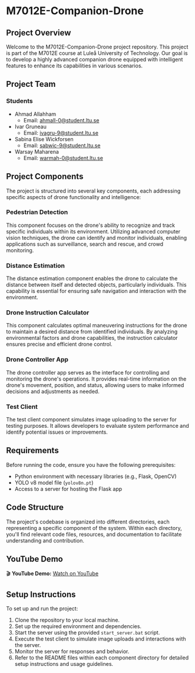 # M7012E-Companion-Drone

## Project Overview

Welcome to the M7012E-Companion-Drone project repository. This project is part of the M7012E course at Luleå University of Technology. Our goal is to develop a highly advanced companion drone equipped with intelligent features to enhance its capabilities in various scenarios.

## Project Team

### Students
- Ahmad Allahham
  - Email: ahmall-0@student.ltu.se
- Ivar Gruneau
  - Email: ivagru-9@student.ltu.se
- Sabina Elise Wickforsen
  - Email: sabwic-9@student.ltu.se
- Warsay Maharena
  - Email: warmah-0@student.ltu.se

## Project Components

The project is structured into several key components, each addressing specific aspects of drone functionality and intelligence:

### Pedestrian Detection

This component focuses on the drone's ability to recognize and track specific individuals within its environment. Utilizing advanced computer vision techniques, the drone can identify and monitor individuals, enabling applications such as surveillance, search and rescue, and crowd monitoring.

### Distance Estimation

The distance estimation component enables the drone to calculate the distance between itself and detected objects, particularly individuals. This capability is essential for ensuring safe navigation and interaction with the environment.

### Drone Instruction Calculator

This component calculates optimal maneuvering instructions for the drone to maintain a desired distance from identified individuals. By analyzing environmental factors and drone capabilities, the instruction calculator ensures precise and efficient drone control.

### Drone Controller App

The drone controller app serves as the interface for controlling and monitoring the drone's operations. It provides real-time information on the drone's movement, position, and status, allowing users to make informed decisions and adjustments as needed.

### Test Client

The test client component simulates image uploading to the server for testing purposes. It allows developers to evaluate system performance and identify potential issues or improvements.

## Requirements

Before running the code, ensure you have the following prerequisites:

- Python environment with necessary libraries (e.g., Flask, OpenCV)
- YOLO v8 model file (`yolov8n.pt`)
- Access to a server for hosting the Flask app

## Code Structure

The project's codebase is organized into different directories, each representing a specific component of the system. Within each directory, you'll find relevant code files, resources, and documentation to facilitate understanding and contribution.

## YouTube Demo

🎬 **YouTube Demo:** [Watch on YouTube](https://youtu.)

## Setup Instructions

To set up and run the project:

1. Clone the repository to your local machine.
2. Set up the required environment and dependencies.
3. Start the server using the provided `start_server.bat` script.
4. Execute the test client to simulate image uploads and interactions with the server.
5. Monitor the server for responses and behavior.
6. Refer to the README files within each component directory for detailed setup instructions and usage guidelines.
